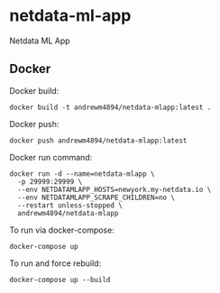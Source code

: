 # netdata-ml-app
Netdata ML App

## Docker

Docker build:
```
docker build -t andrewm4894/netdata-mlapp:latest .
```

Docker push:
```
docker push andrewm4894/netdata-mlapp:latest
```

Docker run command:

```
docker run -d --name=netdata-mlapp \
  -p 29999:29999 \
  --env NETDATAMLAPP_HOSTS=newyork.my-netdata.io \ 
  --env NETDATAMLAPP_SCRAPE_CHILDREN=no \ 
  --restart unless-stopped \
  andrewm4894/netdata-mlapp
```

To run via docker-compose:

```
docker-compose up
```

To run and force rebuild:

```
docker-compose up --build
```
